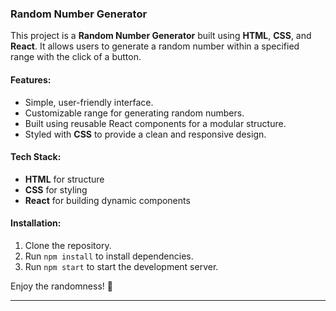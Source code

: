 ### Random Number Generator

This project is a **Random Number Generator** built using **HTML**, **CSS**, and **React**. It allows users to generate a random number within a specified range with the click of a button.

#### Features:
- Simple, user-friendly interface.
- Customizable range for generating random numbers.
- Built using reusable React components for a modular structure.
- Styled with **CSS** to provide a clean and responsive design.

#### Tech Stack:
- **HTML** for structure
- **CSS** for styling
- **React** for building dynamic components

#### Installation:
1. Clone the repository.
2. Run `npm install` to install dependencies.
3. Run `npm start` to start the development server.

Enjoy the randomness! 🎲

--- 
